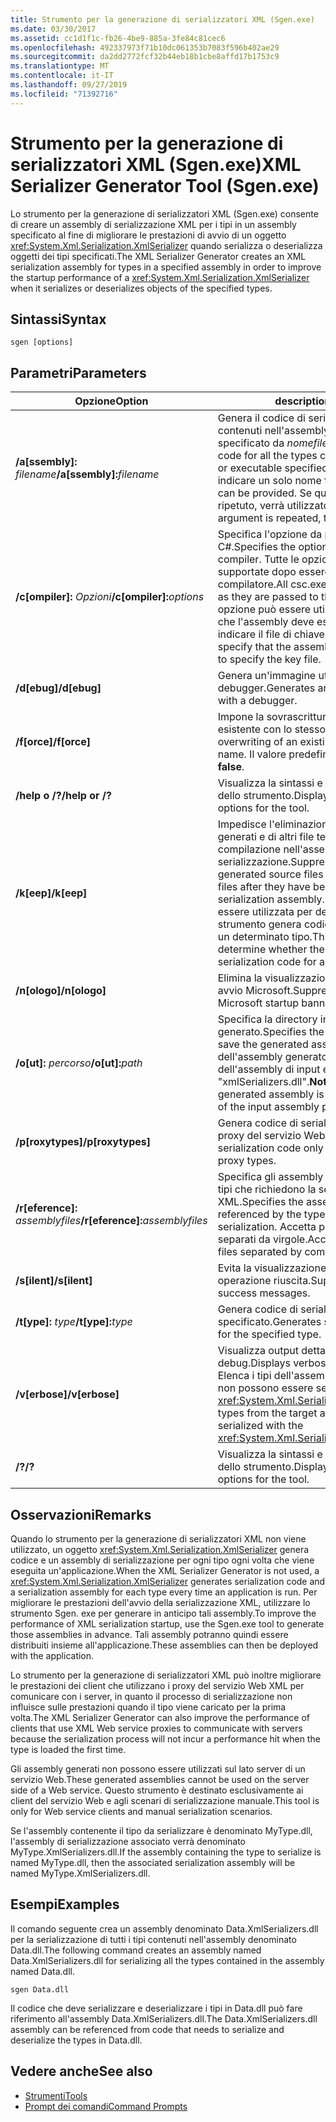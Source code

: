 ```yaml
---
title: Strumento per la generazione di serializzatori XML (Sgen.exe)
ms.date: 03/30/2017
ms.assetid: cc1d1f1c-fb26-4be9-885a-3fe84c81cec6
ms.openlocfilehash: 492337973f71b10dc061353b7083f596b402ae29
ms.sourcegitcommit: da2dd2772fcf32b44eb18b1cbe8affd17b1753c9
ms.translationtype: MT
ms.contentlocale: it-IT
ms.lasthandoff: 09/27/2019
ms.locfileid: "71392716"
---
```

# <a name="xml-serializer-generator-tool-sgenexe"></a><span data-ttu-id="74dc9-102">Strumento per la generazione di serializzatori XML (Sgen.exe)</span><span class="sxs-lookup"><span data-stu-id="74dc9-102">XML Serializer Generator Tool (Sgen.exe)</span></span>
<span data-ttu-id="74dc9-103">Lo strumento per la generazione di serializzatori XML (Sgen.exe) consente di creare un assembly di serializzazione XML per i tipi in un assembly specificato al fine di migliorare le prestazioni di avvio di un oggetto <xref:System.Xml.Serialization.XmlSerializer> quando serializza o deserializza oggetti dei tipi specificati.</span><span class="sxs-lookup"><span data-stu-id="74dc9-103">The XML Serializer Generator creates an XML serialization assembly for types in a specified assembly in order to improve the startup performance of a <xref:System.Xml.Serialization.XmlSerializer> when it serializes or deserializes objects of the specified types.</span></span>  
  
## <a name="syntax"></a><span data-ttu-id="74dc9-104">Sintassi</span><span class="sxs-lookup"><span data-stu-id="74dc9-104">Syntax</span></span>  
  
```console  
sgen [options]  
```  
  
## <a name="parameters"></a><span data-ttu-id="74dc9-105">Parametri</span><span class="sxs-lookup"><span data-stu-id="74dc9-105">Parameters</span></span>  
  
|<span data-ttu-id="74dc9-106">Opzione</span><span class="sxs-lookup"><span data-stu-id="74dc9-106">Option</span></span>|<span data-ttu-id="74dc9-107">description</span><span class="sxs-lookup"><span data-stu-id="74dc9-107">Description</span></span>|  
|------------|-----------------|  
|<span data-ttu-id="74dc9-108">**/a\[ssembly\]:** _filename_</span><span class="sxs-lookup"><span data-stu-id="74dc9-108">**/a\[ssembly\]:**_filename_</span></span>|<span data-ttu-id="74dc9-109">Genera il codice di serializzazione per tutti i tipi contenuti nell'assembly o nell'eseguibile specificato da *nomefile*.</span><span class="sxs-lookup"><span data-stu-id="74dc9-109">Generates serialization code for all the types contained in the assembly or executable specified by *filename*.</span></span> <span data-ttu-id="74dc9-110">È possibile indicare un solo nome file.</span><span class="sxs-lookup"><span data-stu-id="74dc9-110">Only one file name can be provided.</span></span> <span data-ttu-id="74dc9-111">Se questo argomento viene ripetuto, verrà utilizzato l'ultimo nome file.</span><span class="sxs-lookup"><span data-stu-id="74dc9-111">If this argument is repeated, the last file name is used.</span></span>|  
|<span data-ttu-id="74dc9-112">**/c\[ompiler\]:** _Opzioni_</span><span class="sxs-lookup"><span data-stu-id="74dc9-112">**/c\[ompiler\]:**_options_</span></span>|<span data-ttu-id="74dc9-113">Specifica l'opzione da passare al compilatore C#.</span><span class="sxs-lookup"><span data-stu-id="74dc9-113">Specifies the options to pass to the C# compiler.</span></span> <span data-ttu-id="74dc9-114">Tutte le opzioni di csc.exe vengono supportate dopo essere state passate al compilatore.</span><span class="sxs-lookup"><span data-stu-id="74dc9-114">All csc.exe options are supported as they are passed to the compiler.</span></span> <span data-ttu-id="74dc9-115">Questa opzione può essere utilizzata per specificare che l'assembly deve essere firmato e per indicare il file di chiave.</span><span class="sxs-lookup"><span data-stu-id="74dc9-115">This can be used to specify that the assembly should be signed and to specify the key file.</span></span>|  
|<span data-ttu-id="74dc9-116">**/d\[ebug\]**</span><span class="sxs-lookup"><span data-stu-id="74dc9-116">**/d\[ebug\]**</span></span>|<span data-ttu-id="74dc9-117">Genera un'immagine utilizzabile con un debugger.</span><span class="sxs-lookup"><span data-stu-id="74dc9-117">Generates an image that can be used with a debugger.</span></span>|  
|<span data-ttu-id="74dc9-118">**/f\[orce\]**</span><span class="sxs-lookup"><span data-stu-id="74dc9-118">**/f\[orce\]**</span></span>|<span data-ttu-id="74dc9-119">Impone la sovrascrittura di un assembly esistente con lo stesso nome.</span><span class="sxs-lookup"><span data-stu-id="74dc9-119">Forces the overwriting of an existing assembly of the same name.</span></span> <span data-ttu-id="74dc9-120">Il valore predefinito è **false**.</span><span class="sxs-lookup"><span data-stu-id="74dc9-120">The default is **false**.</span></span>|  
|<span data-ttu-id="74dc9-121">**/help o /?**</span><span class="sxs-lookup"><span data-stu-id="74dc9-121">**/help or /?**</span></span>|<span data-ttu-id="74dc9-122">Visualizza la sintassi e le opzioni di comando dello strumento.</span><span class="sxs-lookup"><span data-stu-id="74dc9-122">Displays command syntax and options for the tool.</span></span>|  
|<span data-ttu-id="74dc9-123">**/k\[eep\]**</span><span class="sxs-lookup"><span data-stu-id="74dc9-123">**/k\[eep\]**</span></span>|<span data-ttu-id="74dc9-124">Impedisce l'eliminazione dei file di origine generati e di altri file temporanei al termine della compilazione nell'assembly di serializzazione.</span><span class="sxs-lookup"><span data-stu-id="74dc9-124">Suppresses the deletion of the generated source files and other temporary files after they have been compiled into the serialization assembly.</span></span> <span data-ttu-id="74dc9-125">Questa opzione può essere utilizzata per determinare se lo strumento genera codice di serializzazione per un determinato tipo.</span><span class="sxs-lookup"><span data-stu-id="74dc9-125">This can be used to determine whether the tool is generating serialization code for a particular type.</span></span>|  
|<span data-ttu-id="74dc9-126">**/n\[ologo\]**</span><span class="sxs-lookup"><span data-stu-id="74dc9-126">**/n\[ologo\]**</span></span>|<span data-ttu-id="74dc9-127">Elimina la visualizzazione del messaggio di avvio Microsoft.</span><span class="sxs-lookup"><span data-stu-id="74dc9-127">Suppresses the display of the Microsoft startup banner.</span></span>|  
|<span data-ttu-id="74dc9-128">**/o\[ut\]:** _percorso_</span><span class="sxs-lookup"><span data-stu-id="74dc9-128">**/o\[ut\]:**_path_</span></span>|<span data-ttu-id="74dc9-129">Specifica la directory in cui salvare l'assembly generato.</span><span class="sxs-lookup"><span data-stu-id="74dc9-129">Specifies the directory in which to save the generated assembly.</span></span> <span data-ttu-id="74dc9-130">**Nota:** il nome dell'assembly generato è composto dal nome dell'assembly di input e da "xmlSerializers.dll".</span><span class="sxs-lookup"><span data-stu-id="74dc9-130">**Note:**  The name of the generated assembly is composed of the name of the input assembly plus "xmlSerializers.dll".</span></span>|  
|<span data-ttu-id="74dc9-131">**/p\[roxytypes\]**</span><span class="sxs-lookup"><span data-stu-id="74dc9-131">**/p\[roxytypes\]**</span></span>|<span data-ttu-id="74dc9-132">Genera codice di serializzazione solo per i tipi proxy del servizio Web XML.</span><span class="sxs-lookup"><span data-stu-id="74dc9-132">Generates serialization code only for the XML Web service proxy types.</span></span>|  
|<span data-ttu-id="74dc9-133">**/r\[eference\]:** _assemblyfiles_</span><span class="sxs-lookup"><span data-stu-id="74dc9-133">**/r\[eference\]:**_assemblyfiles_</span></span>|<span data-ttu-id="74dc9-134">Specifica gli assembly a cui fanno riferimento i tipi che richiedono la serializzazione XML.</span><span class="sxs-lookup"><span data-stu-id="74dc9-134">Specifies the assemblies that are referenced by the types requiring XML serialization.</span></span> <span data-ttu-id="74dc9-135">Accetta più file di assembly separati da virgole.</span><span class="sxs-lookup"><span data-stu-id="74dc9-135">Accepts multiple assembly files separated by commas.</span></span>|  
|<span data-ttu-id="74dc9-136">**/s\[ilent\]**</span><span class="sxs-lookup"><span data-stu-id="74dc9-136">**/s\[ilent\]**</span></span>|<span data-ttu-id="74dc9-137">Evita la visualizzazione dei messaggi di operazione riuscita.</span><span class="sxs-lookup"><span data-stu-id="74dc9-137">Suppresses the display of success messages.</span></span>|  
|<span data-ttu-id="74dc9-138">**/t\[ype\]:** _type_</span><span class="sxs-lookup"><span data-stu-id="74dc9-138">**/t\[ype\]:**_type_</span></span>|<span data-ttu-id="74dc9-139">Genera codice di serializzazione solo per il tipo specificato.</span><span class="sxs-lookup"><span data-stu-id="74dc9-139">Generates serialization code only for the specified type.</span></span>|  
|<span data-ttu-id="74dc9-140">**/v\[erbose\]**</span><span class="sxs-lookup"><span data-stu-id="74dc9-140">**/v\[erbose\]**</span></span>|<span data-ttu-id="74dc9-141">Visualizza output dettagliato per il debug.</span><span class="sxs-lookup"><span data-stu-id="74dc9-141">Displays verbose output for debugging.</span></span> <span data-ttu-id="74dc9-142">Elenca i tipi dell'assembly di destinazione che non possono essere serializzati con <xref:System.Xml.Serialization.XmlSerializer>.</span><span class="sxs-lookup"><span data-stu-id="74dc9-142">Lists types from the target assembly that cannot be serialized with the <xref:System.Xml.Serialization.XmlSerializer>.</span></span>|  
|<span data-ttu-id="74dc9-143">**/?**</span><span class="sxs-lookup"><span data-stu-id="74dc9-143">**/?**</span></span>|<span data-ttu-id="74dc9-144">Visualizza la sintassi e le opzioni di comando dello strumento.</span><span class="sxs-lookup"><span data-stu-id="74dc9-144">Displays command syntax and options for the tool.</span></span>|  
  
## <a name="remarks"></a><span data-ttu-id="74dc9-145">Osservazioni</span><span class="sxs-lookup"><span data-stu-id="74dc9-145">Remarks</span></span>  
 <span data-ttu-id="74dc9-146">Quando lo strumento per la generazione di serializzatori XML non viene utilizzato, un oggetto <xref:System.Xml.Serialization.XmlSerializer> genera codice e un assembly di serializzazione per ogni tipo ogni volta che viene eseguita un'applicazione.</span><span class="sxs-lookup"><span data-stu-id="74dc9-146">When the XML Serializer Generator is not used, a <xref:System.Xml.Serialization.XmlSerializer> generates serialization code and a serialization assembly for each type every time an application is run.</span></span> <span data-ttu-id="74dc9-147">Per migliorare le prestazioni dell'avvio della serializzazione XML, utilizzare lo strumento Sgen. exe per generare in anticipo tali assembly.</span><span class="sxs-lookup"><span data-stu-id="74dc9-147">To improve the performance of XML serialization startup, use the Sgen.exe tool to generate those assemblies in advance.</span></span> <span data-ttu-id="74dc9-148">Tali assembly potranno quindi essere distribuiti insieme all'applicazione.</span><span class="sxs-lookup"><span data-stu-id="74dc9-148">These assemblies can then be deployed with the application.</span></span>  
  
 <span data-ttu-id="74dc9-149">Lo strumento per la generazione di serializzatori XML può inoltre migliorare le prestazioni dei client che utilizzano i proxy del servizio Web XML per comunicare con i server, in quanto il processo di serializzazione non influisce sulle prestazioni quando il tipo viene caricato per la prima volta.</span><span class="sxs-lookup"><span data-stu-id="74dc9-149">The XML Serializer Generator can also improve the performance of clients that use XML Web service proxies to communicate with servers because the serialization process will not incur a performance hit when the type is loaded the first time.</span></span>  
  
 <span data-ttu-id="74dc9-150">Gli assembly generati non possono essere utilizzati sul lato server di un servizio Web.</span><span class="sxs-lookup"><span data-stu-id="74dc9-150">These generated assemblies cannot be used on the server side of a Web service.</span></span> <span data-ttu-id="74dc9-151">Questo strumento è destinato esclusivamente ai client del servizio Web e agli scenari di serializzazione manuale.</span><span class="sxs-lookup"><span data-stu-id="74dc9-151">This tool is only for Web service clients and manual serialization scenarios.</span></span>  
  
 <span data-ttu-id="74dc9-152">Se l'assembly contenente il tipo da serializzare è denominato MyType.dll, l'assembly di serializzazione associato verrà denominato MyType.XmlSerializers.dll.</span><span class="sxs-lookup"><span data-stu-id="74dc9-152">If the assembly containing the type to serialize is named MyType.dll, then the associated serialization assembly will be named MyType.XmlSerializers.dll.</span></span>  
  
## <a name="examples"></a><span data-ttu-id="74dc9-153">Esempi</span><span class="sxs-lookup"><span data-stu-id="74dc9-153">Examples</span></span>  
 <span data-ttu-id="74dc9-154">Il comando seguente crea un assembly denominato Data.XmlSerializers.dll per la serializzazione di tutti i tipi contenuti nell'assembly denominato Data.dll.</span><span class="sxs-lookup"><span data-stu-id="74dc9-154">The following command creates an assembly named Data.XmlSerializers.dll for serializing all the types contained in the assembly named Data.dll.</span></span>  
  
```console  
sgen Data.dll   
```  
  
 <span data-ttu-id="74dc9-155">Il codice che deve serializzare e deserializzare i tipi in Data.dll può fare riferimento all'assembly Data.XmlSerializers.dll.</span><span class="sxs-lookup"><span data-stu-id="74dc9-155">The Data.XmlSerializers.dll assembly can be referenced from code that needs to serialize and deserialize the types in Data.dll.</span></span>  
  
## <a name="see-also"></a><span data-ttu-id="74dc9-156">Vedere anche</span><span class="sxs-lookup"><span data-stu-id="74dc9-156">See also</span></span>

- [<span data-ttu-id="74dc9-157">Strumenti</span><span class="sxs-lookup"><span data-stu-id="74dc9-157">Tools</span></span>](../../../docs/framework/tools/index.md)
- [<span data-ttu-id="74dc9-158">Prompt dei comandi</span><span class="sxs-lookup"><span data-stu-id="74dc9-158">Command Prompts</span></span>](../../../docs/framework/tools/developer-command-prompt-for-vs.md)
